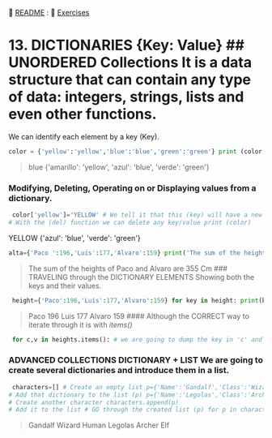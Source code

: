 :page_with_curl: [README](../README.md) : :pencil: [Exercises](/tests/indicetests.md) 

# 13. DICTIONARIES {Key: Value} ## UNORDERED Collections It is a data structure that can contain any type of data: integers, strings, lists and even other functions.
We can identify each element by a key (Key).

```python
color = {'yellow':'yellow','blue':'blue','green':'green'} print (color['blue']) print (color)
```
> blue {'amarillo': 'yellow', 'azul': 'blue', 'verde': 'green'}

### Modifying, Deleting, Operating on or Displaying values ​​​​from a dictionary.

```python
 color['yellow']='YELLOW' # We tell it that this (key) will have a new (value) print (color['yellow']) del(color['yellow'])
# With the (del) function we can delete any key/value print (color)
```
YELLOW {'azul': 'blue', 'verde': 'green'} 

```python
alta={'Paco ':196,'Luis':177,'Alvaro':159} print('The sum of the heights of Paco and Alvaro are ',high["Paco"]+high['Alvaro'],"Cm")  
```

>The sum of the heights of Paco and Alvaro are 355 Cm ### TRAVELING through the DICTIONARY ELEMENTS Showing both the keys and their values.

```python
 height={'Paco':196,'Luis':177,'Alvaro':159} for key in height: print(key,height[key])
```
>Paco 196 Luis 177 Alvaro 159 #### Although the CORRECT way to iterate through it is with _items()_

```python
 for c,v in heights.items(): # we are going to dump the key in 'c' and the value in 'v' print(c,v)
```

### ADVANCED COLLECTIONS DICTIONARY + LIST We are going to create several dictionaries and introduce them in a list.
```python
 characters=[] # Create an empty list p={'Name':'Gandalf','Class':'Wizard','Race':'Human'} # Create a dictionary characters.append(p )
# Add that dictionary to the list (p) p={'Name':'Legolas','Class':'Archer','Race':'Elf'}
# Create another character characters.append(p)
# Add it to the list # GO through the created list (p) for p in characters: print(p['Name'],p['Class'],p['Race'])
```
>Gandalf Wizard Human Legolas Archer Elf

